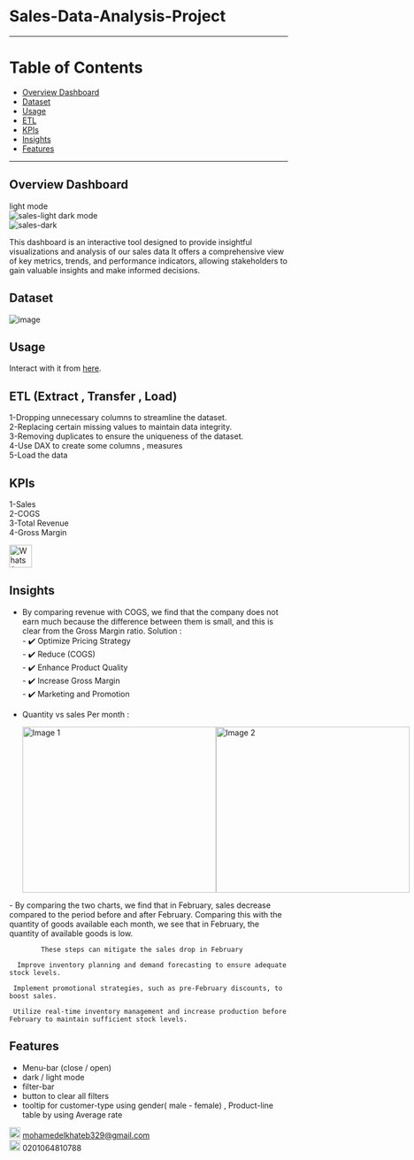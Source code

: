 # Sales-Data-Analysis-Project
___________________________________________________________________________
# Table of Contents
- [Overview Dashboard](#overview-dashboard)
- [Dataset](#dataset)
- [Usage](#usage)
- [ETL](#ETL)
- [KPIs](#kpis)
- [Insights](#insights)
- [Features](#features)
___________________________________________________________________________  
## Overview Dashboard
   
light mode  
![sales-light](https://github.com/MOElkateb9/Sales-Data-Analysis-Project/assets/166956786/850b6462-9cc3-4f43-a8d4-45c2d81afe3e)
dark mode  
![sales-dark](https://github.com/MOElkateb9/Sales-Data-Analysis-Project/assets/166956786/5f3bd6a8-b427-467e-9094-7545010d6fa5)
     
This dashboard is an interactive tool designed to provide insightful visualizations and analysis of our sales data
It offers a comprehensive view of key metrics, trends, and performance indicators, allowing stakeholders to gain valuable insights and make informed decisions.
     
    
## Dataset
![image](https://github.com/MOElkateb9/Sales-Data-Analysis-Project/assets/166956786/5a348fe1-7956-49d1-b257-93171e34a015)
   
   
## Usage
Interact with it from [here](https://app.powerbi.com/view?r=eyJrIjoiN2E4NWEzNmQtYjExMi00Y2ViLWJjOTYtNDAyNTUwMWU1ZDE2IiwidCI6ImRmODY3OWNkLWE4MGUtNDVkOC05OWFjLWM4M2VkN2ZmOTVhMCJ9).
   
   
## ETL (Extract , Transfer , Load)
1-Dropping unnecessary columns to streamline the dataset.   
2-Replacing certain missing values to maintain data integrity.   
3-Removing duplicates to ensure the uniqueness of the dataset.   
4-Use DAX to create some columns , measures   
5-Load the data   
  
   
## KPIs
1-Sales   
2-COGS   
3-Total Revenue   
4-Gross Margin   
  
 

  
<img src="https://github.com/MOElkateb9/Sales-Data-Analysis-Project/assets/166956786/2cb1c2e6-80d2-4501-bfda-4446307d430f" alt="WhatsApp QR Code" width="41" height="41">

## Insights
   - By comparing revenue with COGS, we find that the company does not earn much because the difference between them is small, and this is clear from the Gross Margin ratio.
           Solution :  
            - ✔️  Optimize Pricing Strategy  
            - ✔️  Reduce (COGS)  
            - ✔️  Enhance Product Quality  
            - ✔️  Increase Gross Margin  
            - ✔️  Marketing and Promotion

  - Quantity vs sales Per month :
    <div style="display: flex; justify-content: space-between;">
    <img src="https://github.com/MOElkateb9/Sales-Data-Analysis-Project/assets/166956786/0ea2939c-1e24-4739-8fcc-2f97b07fd687" alt="Image 1" width="350" height="300">
    <img src="https://github.com/MOElkateb9/Sales-Data-Analysis-Project/assets/166956786/e92c9823-305a-4f89-b864-47ac9f16359f" alt="Image 2" width="350" height="300">  
</div>
      - By comparing the two charts, we find that in February, sales decrease compared to the period before and after February.  
      Comparing this with the quantity of goods available each month, we see that in February, the quantity of available goods is low.  


            These steps can mitigate the sales drop in February 
            
      Improve inventory planning and demand forecasting to ensure adequate stock levels.

     Implement promotional strategies, such as pre-February discounts, to boost sales.

     Utilize real-time inventory management and increase production before February to maintain sufficient stock levels.







  
   
  
## Features
- Menu-bar (close / open)
- dark / light mode
- filter-bar
- button to clear all filters
- tooltip for customer-type using gender( male - female)  , Product-line table by using Average rate
    
    
<img src="https://github.com/MOElkateb9/Sales-Data-Analysis-Project/assets/166956786/4d868aa1-a93d-4d16-8944-7f40ec62ad6d" alt="mail QR Code" width="20" height="20"> mohamedelkhateb329@gmail.com  
<img src="https://github.com/MOElkateb9/Sales-Data-Analysis-Project/assets/166956786/4747bc1a-1809-42c9-bbb9-a618412cbae6" alt="WhatsApp QR Code" width="20" height="20">  0201064810788



